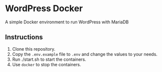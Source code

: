 # WordPress Docker
A simple Docker environment to run WordPress with MariaDB 

## Instructions
1. Clone this repository.
2. Copy the `.env.example` file to `.env` and change the values to your needs.
3.  Run ./start.sh to start the containers.
4. Use `docker` to stop the containers.